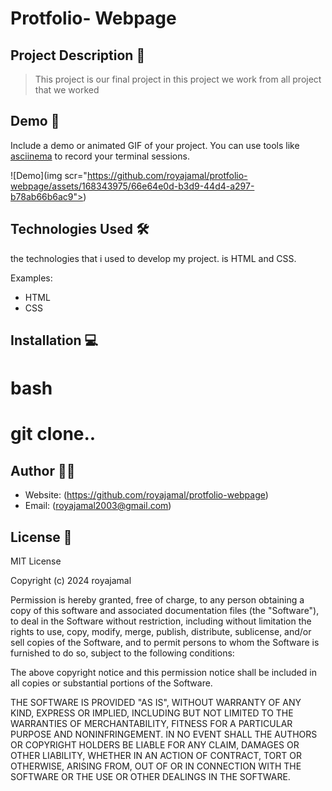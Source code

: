 # Protfolio- Webpage

## Project Description 📝

> This project is our final project in this project we work from all project that we worked 



## Demo 📸

Include a demo or animated GIF of your project. You can use tools like [asciinema](https://asciinema.org/) to record your terminal sessions.

![Demo](img scr="https://github.com/royajamal/protfolio-webpage/assets/168343975/66e64e0d-b3d9-44d4-a297-b78ab66b6ac9">)

## Technologies Used 🛠

the technologies that i used to develop my project. is HTML and CSS.

Examples:

- HTML
- CSS

## Installation 💻

#  bash
# git clone..







## Author 👩‍💻

- Website: (https://github.com/royajamal/protfolio-webpage)
- Email: (royajamal2003@gmail.com)


## License 📜
MIT License

Copyright (c) 2024 royajamal

Permission is hereby granted, free of charge, to any person obtaining a copy
of this software and associated documentation files (the "Software"), to deal
in the Software without restriction, including without limitation the rights
to use, copy, modify, merge, publish, distribute, sublicense, and/or sell
copies of the Software, and to permit persons to whom the Software is
furnished to do so, subject to the following conditions:

The above copyright notice and this permission notice shall be included in all
copies or substantial portions of the Software.

THE SOFTWARE IS PROVIDED "AS IS", WITHOUT WARRANTY OF ANY KIND, EXPRESS OR
IMPLIED, INCLUDING BUT NOT LIMITED TO THE WARRANTIES OF MERCHANTABILITY,
FITNESS FOR A PARTICULAR PURPOSE AND NONINFRINGEMENT. IN NO EVENT SHALL THE
AUTHORS OR COPYRIGHT HOLDERS BE LIABLE FOR ANY CLAIM, DAMAGES OR OTHER
LIABILITY, WHETHER IN AN ACTION OF CONTRACT, TORT OR OTHERWISE, ARISING FROM,
OUT OF OR IN CONNECTION WITH THE SOFTWARE OR THE USE OR OTHER DEALINGS IN THE
SOFTWARE.

